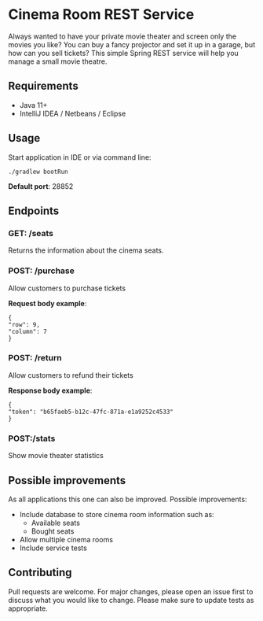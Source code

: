 # Cinema Room REST Service

Always wanted to have your private movie theater and screen only the movies you like? You can buy a fancy projector and set it up in a garage, but how can you sell tickets? This simple Spring REST service will help you manage a small movie theatre.

## Requirements

- Java 11+
- IntelliJ IDEA / Netbeans / Eclipse

## Usage 

Start application in IDE or via command line:

```
./gradlew bootRun
```

**Default port**: 28852

## Endpoints

### GET: /seats
Returns the information about the cinema seats.

### POST: /purchase
Allow customers to purchase tickets

**Request body example**: 
```
{
"row": 9,
"column": 7
}
```

### POST: /return
Allow customers to refund their tickets

**Response body example**:
```
{
"token": "b65faeb5-b12c-47fc-871a-e1a9252c4533"
}
```

### POST:/stats
Show movie theater statistics

## Possible improvements

As all applications this one can also be improved. Possible improvements:

- Include database to store cinema room information such as:
    - Available seats
    - Bought seats
- Allow multiple cinema rooms
- Include service tests
    
## Contributing 

Pull requests are welcome. For major changes, please open an issue first to discuss what you would like to change.  Please make sure to update tests as appropriate.
